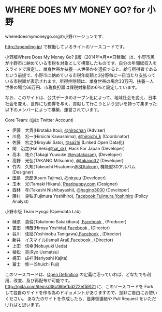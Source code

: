 # WHERE DOES MY MONEY GO? for 小野

wheredoesmymoneygo.orgの小野バージョンです．

http://spending.jp/ で稼働しているサイトのソースコードです。

小野版Where Does My Money Go? β版（2014年※月※※日稼働）は、小野市民が小野市に納めている市税を対象として構築したものです。自分の年間総収入をスライドで設定し、単身世帯か扶養一人世帯かを選択すると、給与所得者であるという前提で、小野市に納めている市税年総額と3分野毎に一日当たり支払っている市税額が表示されます。所得控除額は、単身世帯の場合33万円、扶養一人世帯の場合66万円、市税負担額は課税対象額の6％と設定しています。

なお、このサイトは、公共データのオープン化によって、地域社会を変え、日本社会を変え、世界にも影響を与え、貢献して行こうという思いを持って集まった以下のメンバーによって構築、運営されています。


Core Team: (@は Twitter Account)

* 伊藤　大貴(Hirotaka Itou), [@hirochan](https://twitter.com/hirochan "twitter") (Adviser)  
* 川島　宏一(Hiroichi Kawashima), [@hiroichi_k](https://twitter.com/hiroichi_k "twitter") (Coordinator)  
* 佐藤　宏之(Hiroyuki Sato), [@sa2hi](https://twitter.com/sa2hi "twitter") (Linked Open Data化)  
* 関　治之(Hal Seki:[@hal_sk](https://twitter.com/hal_sk "twitter")), Hack For Japan (Developer)  
* 高木　祐介(Takagi Yuusuke:[@nyatakasan](https://twitter.com/nyatakasan "twitter")), (Developer)  
* 高野　光弘(TAKANO Mitsuhiro), [@takano32](https://twitter.com/takano32 "twitter") (Developer)  
* 竹内　久知(Takeuchi Hisatomo:[@3Dfalcon](https://twitter.com/3Dfalcon "twitter")), 機能型3Dアルバム (Designer)  
* 田島　逸郎(Itsuro Tajima), [@niryuu](https://twitter.com/niryuu "twitter") (Developer)  
* 玉木　光(Tamaki Hikaru), [Pearlpuppy.com](http://pearlpuppy.com/ "Pearlpuppy.com") (Designer)  
* 西林　孝(Takashi Nishibayashi), [@hagino3000](https://twitter.com/hagino3000 "twitter") (Developer)  
* 藤村　良弘(Fujimura Yoshihiro), [Facebook:Fujimura Yoshihiro](https://www.facebook.com/fujimura1969 "Facebook") (Policy Analyst)  


小野市版
Team Hyogo (Opendata Lab)

* 榊原　貴倫(Takatomo Sakakibara) ,[Facebook](https://www.facebook.com/budo.brickworks "Facebook") , (Producer)  
* 吉田　博哉(Hiroya Yoshida),[Facebook](https://www.facebook.com/hiroya.yoshida "Facebook") , (Director)  
* 谷川　佳延(Yoshinobu Tanigawa),[Facebook](https://www.facebook.com/yoshinobu.tanigawa.7 "Facebook") , (Director)  
* 新井　イスマイル(Ismail Arai),[Facebook](https://www.facebook.com/ismail.arai "Facebook") , (Director)  
* 上田　信幸(Nobuyuki Ueda)  
* 植松　亮(Ryo Uematsu)  
* 梶田　成祥(Nariyoshi Kajita)  
* 冨士　修一(Shuichi Fuji)  



このソースコードは、[Open Definition](http://opendefinition.org/ "Open Definition") の定義に沿っていれば、どなたでも利用、改変、及び再配布が可能です。
http://qiita.com/items/38c186efbd272ef59121
に、このソースコードを Fork して独自のサイトを作る為のドキュメントがありますので、是非ご自由にお使いください。
あなたのサイトを作成したら、是非御連絡や Pull Request をいただければと思います。
